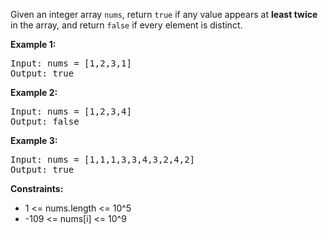 Given an integer array `nums`, return `true` if any value appears at **least twice** in the array, and return `false` if every element is distinct.

**Example 1:**
<pre>
Input: nums = [1,2,3,1]
Output: true
</pre>

**Example 2:**
<pre>
Input: nums = [1,2,3,4]
Output: false
</pre>

**Example 3:**
<pre>
Input: nums = [1,1,1,3,3,4,3,2,4,2]
Output: true
</pre>

**Constraints:**
- 1 <= nums.length <= 10^5
- -109 <= nums[i] <= 10^9
